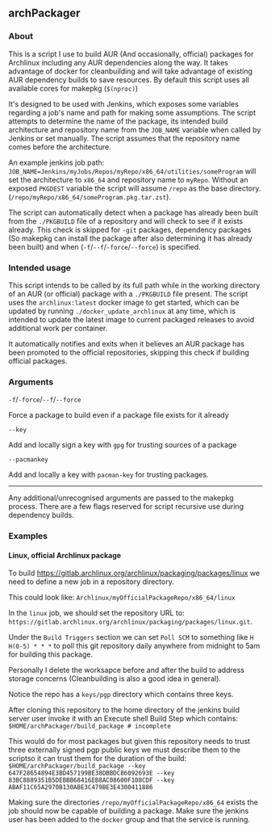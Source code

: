 ## archPackager

### About 

This is a script I use to build AUR (And occasionally, official) packages for Archlinux including any AUR dependencies along the way. It takes advantage of docker for cleanbuilding and will take advantage of existing AUR dependency builds to save resources. By default this script uses all available cores for makepkg (`$(nproc)`)

It's designed to be used with Jenkins, which exposes some variables regarding a job's name and path for making some assumptions. The script attempts to determine the name of the package, its intended build architecture and repository name from the `JOB_NAME` variable when called by Jenkins or set manually. The script assumes that the repository name comes before the architecture.

An example jenkins job path: `JOB_NAME=Jenkins/myJobs/Repos/myRepo/x86_64/utilities/someProgram` will set the architecture to `x86_64` and repository name to `myRepo`. Without an exposed `PKGDEST` variable the script will assume `/repo` as the base directory. (`/repo/myRepo/x86_64/someProgram.pkg.tar.zst`).

The script can automatically detect when a package has already been built from the `./PKGBUILD` file of a repository and will check to see if it exists already. This check is skipped for `-git` packages, dependency packages (So makepkg can install the package after also determining it has already been built) and when (`-f`/`--f`/`-force`/`--force`) is specified.


### Intended usage

This script intends to be called by its full path while in the working directory of an AUR (or official) package with a `./PKGBUILD` file present. The script uses the `archlinux:latest` docker image to get started, which can be updated by running `./docker_update_archlinux` at any time, which is intended to update the latest image to current packaged releases to avoid additional work per container. 

It automatically notifies and exits when it believes an AUR package has been promoted to the official repositories, skipping this check if building official packages.

### Arguments

`-f`/`-force`/`--f`/`--force`

Force a package to build even if a package file exists for it already

`--key`

Add and locally sign a key with `gpg` for trusting sources of a package

`--pacmankey`

Add and locally a key with `pacman-key` for trusting packages.

---------

Any additional/unrecognised arguments are passed to the makepkg process. There are a few flags reserved for script recursive use during dependency builds.


### Examples

#### Linux, official Archlinux package

To build https://gitlab.archlinux.org/archlinux/packaging/packages/linux we need to define a new job in a repository directory.

This could look like: `Archlinux/myOfficialPackageRepo/x86_64/linux`

In the `linux` job, we should set the repository URL to: `https://gitlab.archlinux.org/archlinux/packaging/packages/linux.git`.

Under the `Build Triggers` section we can set `Poll SCM` to something like `H H(0-5) * * *` to poll this git repository daily anywhere from midnight to 5am for building this package.

Personally I delete the worksapce before and after the build to address storage concerns (Cleanbuilding is also a good idea in general).

Notice the repo has a `keys/pgp` directory which contains three keys.

After cloning this repository to the home directory of the jenkins build server user invoke it with an Execute shell Build Step which contains: `$HOME/archPackager/build_package # incomplete`

This would do for most packages but given this repository needs to trust three externally signed pgp public keys we must describe them to the scriptso it can trust them for the duration of the build: `$HOME/archPackager/build_package --key 647F28654894E3BD457199BE38DBBDC86092693E --key 83BC8889351B5DEBBB68416EB8AC08600F108CDF --key ABAF11C65A2970B130ABE3C479BE3E4300411886`

Making sure the directories `/repo/myOfficialPackageRepo/x86_64` exists the job should now be capable of building a package. Make sure the jenkins user has been added to the `docker` group and that the service is running.
